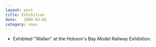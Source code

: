 ```yaml
---
layout: post
title: Exhibition
date:   2008-03-01
category: news
---
```


* Exhibited "Wallan" at the Hobson's Bay Model Railway Exhibition.